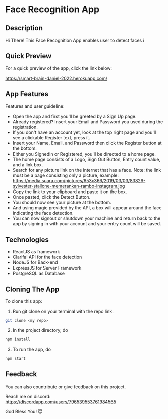 # Face Recognition App

## Description

Hi There! This Face Recognition App enables user to detect faces i
## Quick Preview

For a quick preview of the app, click the link below:

https://smart-brain-daniel-2022.herokuapp.com/


## App Features

Features and user guideline:
- Open the app and first you'll be greeted by a Sign Up page.
- Already registered? Insert your Email and Password you used during the registration.
- If you don't have an account yet, look at the top right page and you'll see a clickable Register text, press it.
- Insert your Name, Email, and Password then click the Register button at the bottom.
- Either you SignedIn or Registered, you'll be directed to a home page.
- The home page consists of a Logo, Sign Out Button, Entry count value, and a link box.
- Search for any picture link on the internet that has a face. Note: the link must be a page consisting only a picture, example: https://media.suara.com/pictures/653x366/2019/03/03/83829-sylvester-stallone-memerankan-rambo-instagram.jpg
- Copy the link to your clipboard and paste it on the box.
- Once pasted, click the Detect Button.
- You should now see your picture at the bottom.
- And using magic provided by the API, a box will appear around the face indicating the face detection.
- You can now signout or shutdown your machine and return back to the app by signing in with your account and your entry count will be saved.

## Technologies

- ReactJS as framework
- Clarifai API for the face detection
- NodeJS for Back-end
- ExpressJS for Server Framework
- PostgreSQL as Database

## Cloning The App

To clone this app:

1. Run git clone on your terminal with the repo link.
  ```bash
git clone <my repo>
```
2. In the project directory, do
```bash
npm install
```
3. To run the app, do
```bash
npm start
```

## Feedback
You can also countribute or give feedback on this project.

Reach me on discord:\
https://discordapp.com/users/796539553761984565

God Bless You! 😇





